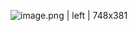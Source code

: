 ![image.png | left | 748x381](https://cdn.yuque.com/lark/0/2018/png/8336/1524132331840-24cdbe8b-4237-42bf-ac47-1badd31b50d0.png "")

 